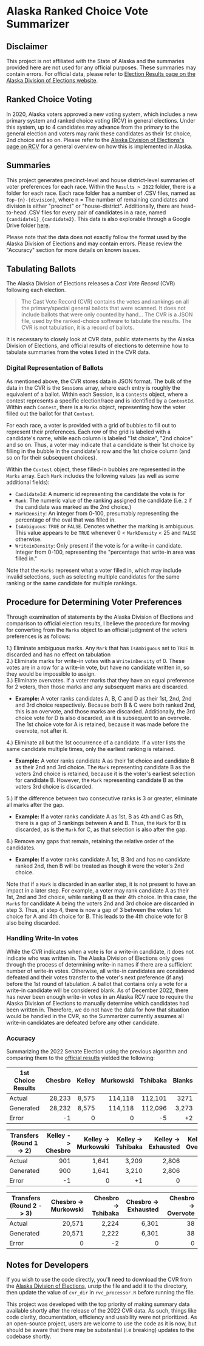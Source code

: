 # Alaska Ranked Choice Vote Summarizer
## Disclaimer
This project is not affiliated with the State of Alaska and the summaries provided here are not used for any official purposes. These summaries may contain errors. For official data, please refer to [Election Results page on the Alaska Division of Elections website](https://www.elections.alaska.gov/election-results/).

## Ranked Choice Voting
In 2020, Alaska voters approved a new voting system, which includes a new primary system and ranked choice voting (RCV) in general elections. Under this system, up to 4 candidates may advance from the primary to the general election and voters may rank these candidates as their 1st choice, 2nd choice and so on. Please refer to the [Alaska Division of Elections's page on RCV](https://www.elections.alaska.gov/RCV.php) for a general overview on how this is implemented in Alaska.

## Summaries
This project generates precinct-level and house district-level summaries of voter preferences for each race. Within the `Results > 2022` folder, there is a folder for each race. Each race folder has a number of .CSV files, named as `Top-{n}-{division}`, where n = The number of remaining candidates and division is either "precinct" or "house-district". Additionally, there are head-to-head .CSV files for every pair of candidates in a race, named `{candidate1}_{candidate2}`. This data is also explorable through a Google Drive folder [here](https://drive.google.com/drive/u/0/folders/10s8VT2nteUhUscLrDT6reKeWQaLgOpN4).

Please note that the data does not exactly follow the format used by the Alaska Division of Elections and may contain errors. Please review the "Accuracy" section for more details on known issues.

## Tabulating Ballots
The Alaska Division of Elections releases a *Cast Vote Record* (CVR) following each election. 
>The Cast Vote Record (CVR) contains the votes and rankings on all the primary/special general ballots that were scanned. It does not include ballots that were only counted by hand...
>The CVR is a JSON file, used by the ranked-choice software to tabulate the results. The CVR is not tabulation, it is a record of ballots.

It is necessary to closely look at CVR data, public statements by the Alaska Division of Elections, and official results of elections to determine how to tabulate summaries from the votes listed in the CVR data.

### Digital Representation of Ballots
As mentioned above, the CVR stores data in JSON format. The bulk of the data in the CVR is the `Sessions` array, where each entry is roughly the equivalent of a ballot. Within each Session, is a `Contests` object, where a contest represents a specific election/race and is identified by a `ContestId`. Within each `Contest`, there is a `Marks` object, representing how the voter filled out the ballot for that `Contest`.

For each race, a voter is provided with a grid of bubbles to fill out to represent their preferences. Each row of the grid is labeled with a candidate's name, while each column is labeled "1st choice", "2nd choice" and so on. Thus, a voter may indicate that a candidate is their 1st choice by filling in the bubble in the candidate's row and the 1st choice column (and so on for their subsequent choices).

Within the `Contest` object, these filled-in bubbles are represented in the `Marks` array. Each `Mark` includes the following values (as well as some additional fields):  
* `CandidateId`: A numeric id representing the candidate the vote is for
* `Rank`: The numeric value of the ranking assigned the candidate (i.e. `2` if the candidate was marked as the 2nd choice.)
* `MarkDensity`: An integer from 0-100, presumably representing the percentage of the oval that was filled in.
* `IsAmbiguous`: `TRUE` or `FALSE`. Denotes whether the marking is ambiguous. This value appears to be `TRUE` whenever 0 < `MarkDensity` < 25 and `FALSE` otherwise.
* `WriteinDensity`: Only present if the vote is for a write-in candidate. Integer from 0-100, representing the "percentage that write-in area was filled in."

Note that the `Marks` represent what a voter filled in, which may include invalid selections, such as selecting multiple candidates for the same ranking or the same candidate for multiple rankings.

## Procedure for Determining Voter Preferences
Through examination of statements by the Alaska Division of Elections and comparison to official election results, I believe the procedure for moving for converting from the `Marks` object to an official judgment of the voters preferences is as follows:

1.) Eliminate ambiguous marks. Any `Mark` that has `IsAmbiguous` set to `TRUE` is discarded and has no effect on tabulation  
2.) Eliminate marks for write-in votes with a `WriteinDensity` of 0. These votes are in a row for a write-in vote, but have no candidate written in, so they would be impossible to assign.  
3.) Eliminate overvotes. If a voter marks that they have an equal preference for 2 voters, then those marks and any subsequent marks are discarded. 
* **Example:** A voter ranks candidates A, B, C and D as their 1st, 2nd, 2nd and 3rd choice respectively. Because both B & C were both ranked 2nd, this is an overvote, and those marks are discarded. Additionally, the 3rd choice vote for D is also discarded, as it is subsequent to an overvote. The 1st choice vote for A is retained, because it was made before the overvote, not after it.

4.) Eliminate all but the 1st occurrence of a candidate. If a voter lists the same candidate multiple times, only the earliest ranking is retained. 
* **Example:** A voter ranks candidate A as their 1st choice and candidate B as their 2nd and 3rd choice. The `Mark` representing candidate B as the voters 2nd choice is retained, because it is the voter's earliest selection for candidate B. However, the `Mark` representing candidate B as the voters 3rd choice is discarded.

5.) If the difference between two consecutive ranks is 3 or greater, eliminate all marks after the gap. 
* **Example:** If a voter ranks candidate A as 1st, B as 4th and C as 5th, there is a gap of 3 rankings between A and B. Thus, the `Mark` for B is discarded, as is the `Mark` for C, as that selection is also after the gap.

6.) Remove any gaps that remain, retaining the relative order of the candidates. 
* **Example:** If a voter ranks candidate A 1st, B 3rd and has no candidate ranked 2nd, then B will be treated as though it were the voter's 2nd choice.

Note that if a `Mark` is discarded in an earlier step, it is not present to have an impact in a later step. For example, a voter may rank candidate A as their 1st, 2nd and 3rd choice, while ranking B as their 4th choice. In this case, the `Mark`s for candidate A being the voters 2nd and 3rd choice are discarded in step 3. Thus, at step 4, there is now a gap of 3 between the voters 1st choice for A and 4th choice for B. This leads to the 4th choice vote for B also being discarded.
### Handling Write-In votes
While the CVR indicates when a vote is for a write-in candidate, it does not indicate who was written in. The Alaska Division of Elections only goes through the process of determining write-in names if there are a sufficient number of write-in votes. Otherwise, all write-in candidates are considered defeated and their votes transfer to the voter's next preference (if any) before the 1st round of tabulation. A ballot that contains only a vote for a write-in candidate will be considered blank. As of December 2022, there has never been enough write-in votes in an Alaska RCV race to require the Alaska Division of Elections to manually determine which candidates had been written in. Therefore, we do not have the data for how that situation would be handled in the CVR, so the Summarizer currently assumes all write-in candidates are defeated before any other candidate.

### Accuracy
Summarizing the 2022 Senate Election using the previous algorithm and comparing them to the [official results](https://www.elections.alaska.gov/results/22GENR/US%20SEN.pdf) yielded the following:

1st Choice Results|Chesbro|Kelley|Murkowski|Tshibaka|Blanks|Overvotes
--|--:|--:|--:|--:|--:|--:
Actual|28,233|8,575|114,118|112,101|3271|499
Generated|28,232|8,575|114,118|112,096|3,273|503
Error|-1|0|0|-5|+2|+4

Transfers (Round 1 -> 2)|Kelley -> Chesbro|Kelley -> Murkowski|Kelley -> Tshibaka|Kelley -> Exhausted|Kelley -> Overvote
--|--:|--:|--:|--:|--:
Actual|901|1,641|3,209|2,806|18
Generated|900|1,641|3,210|2,806|18
Error|-1|0|+1|0|0

Transfers (Round 2 -> 3)|Chesbro -> Murkowski|Chesbro -> Tshibaka|Chesbro -> Exhausted|Chesbro -> Overvote
--|--:|--:|--:|--:
Actual|20,571|2,224|6,301|38
Generated|20,571|2,222|6,301|38
Error|0|-2|0|0

## Notes for Developers
If you wish to use the code directly, you'll need to download the CVR from the [Alaska Division of Elections](https://www.elections.alaska.gov/election-results/e/?id=22genr), unzip the file and add it to the directory, then update the value of `cvr_dir` in `rvc_processor.R` before running the file.

This project was developed with the top priority of making summary data available shortly after the release of the 2022 CVR data. As such, things like code clarity, documentation, efficiency and usability were not prioritized. As an open-source project, users are welcome to use the code as it is now, but should be aware that there may be substantial (i.e breaking) updates to the codebase shortly.
